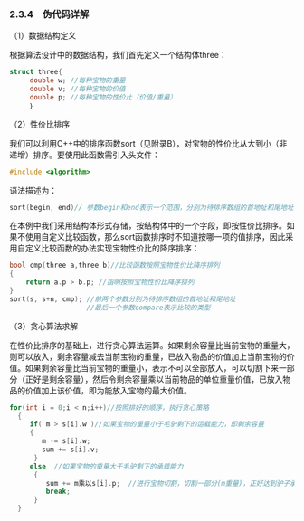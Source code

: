 ### 2.3.4　伪代码详解

（1）数据结构定义

根据算法设计中的数据结构，我们首先定义一个结构体three：

```c
struct three{
     double w; //每种宝物的重量
     double v; //每种宝物的价值
     double p; //每种宝物的性价比（价值/重量）
     ｝
```

（2）性价比排序

我们可以利用C++中的排序函数sort（见附录B），对宝物的性价比从大到小（非递增）排序。要使用此函数需引入头文件：

```c
#include <algorithm>
```

语法描述为：

```c
sort(begin, end)// 参数begin和end表示一个范围，分别为待排序数组的首地址和尾地址
```

在本例中我们采用结构体形式存储，按结构体中的一个字段，即按性价比排序。如果不使用自定义比较函数，那么sort函数排序时不知道按哪一项的值排序，因此采用自定义比较函数的办法实现宝物性价比的降序排序：

```c
bool cmp(three a,three b)//比较函数按照宝物性价比降序排列
{
    return a.p > b.p; //指明按照宝物性价比降序排列
}
sort(s, s+n, cmp); //前两个参数分别为待排序数组的首地址和尾地址
                   //最后一个参数compare表示比较的类型
```

（3）贪心算法求解

在性价比排序的基础上，进行贪心算法运算。如果剩余容量比当前宝物的重量大，则可以放入，剩余容量减去当前宝物的重量，已放入物品的价值加上当前宝物的价值。如果剩余容量比当前宝物的重量小，表示不可以全部放入，可以切割下来一部分（正好是剩余容量），然后令剩余容量乘以当前物品的单位重量价值，已放入物品的价值加上该价值，即为能放入宝物的最大价值。

```c
for(int i = 0;i < n;i++)//按照排好的顺序，执行贪心策略
  {
     if( m > s[i].w )//如果宝物的重量小于毛驴剩下的运载能力，即剩余容量
     {
        m -= s[i].w;
        sum += s[i].v;
      }
     else  //如果宝物的重量大于毛驴剩下的承载能力
      {
         sum += m乘以s[i].p;  //进行宝物切割，切割一部分(m重量)，正好达到驴子承重
         break;
      }
  }
```


